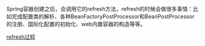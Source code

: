 Spring容器创建之后，会调用它的refresh方法，refresh的时候会做很多事情：比如完成配置类的解析、各种BeanFactoryPostProcessor和BeanPostProcessor的注册、国际化配置的初始化、web内置容器的构造等等。





[refresh过程](https://fangjian0423.github.io/2017/05/10/springboot-context-refresh/)